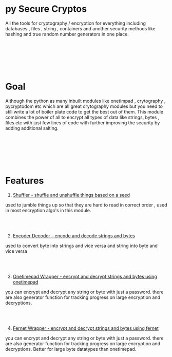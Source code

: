 # py Secure Cryptos

All the tools for cryptography / encryption for everything including databases , files , string , containers and another security methods like hashing and true random number generators in one place.

<br>
<br>
<br>
<br>
<br>


# Goal

Although the python as many inbuilt modules like onetimpad , crytography , pycryptodom etc which are all great crytography modules but you need to still write a lot of boiler plate code to get the best out of them. This module combines the power of all to encrypt all types of data like strings, bytes , files etc with just few lines of code with further improving the security by adding additional salting.


<br>
<br>
<br>
<br>
<br>

# Features

1. [Shuffler - shuffle and unshuffle things based on a seed](https://www.letscodeofficial.com/documentations/pySecureCryptos_shuffler#/)

used to jumble things up so that they are hard to read in correct order , used in most encryption algo's in this module.

<br>
<br>

2. [Encoder Decoder - encode and decode strings and bytes](https://www.letscodeofficial.com/documentations/pSC_encoderDecoders#/)

used to convert byte into strings and vice versa and string into byte and vice versa

<br>
<br>

3. [Onetimepad Wrapper - encrypt and decrypt strings and bytes using onetimepad](https://www.letscodeofficial.com/documentations/pSC_onetimepadWrapper#/)

you can encrypt and decrypt any string or byte with just a password. there are also generator function for tracking progress on large encryption and decryptions.

<br>
<br>


4. [Fernet Wrapper - encrypt and decrypt strings and bytes using fernet](https://www.letscodeofficial.com/documentations/pSC_fernetWrapper#/)

you can encrypt and decrypt any string or byte with just a password. there are also generator function for tracking progress on large encryption and decryptions. Better for large byte datatypes than onetimepad.

<br>
<br>

<br>
<br>
<br>
<br>
<br>

